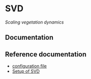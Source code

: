 # SVD
*Scaling vegetation dynamics*



## Documentation

## Reference documentation
* [configuration file](SVDModel/documentation/configuration.md)
* [Setup of SVD](SVDModel/documentation/setup.md)

